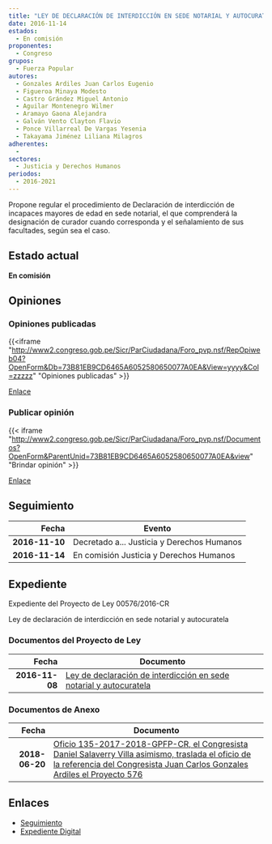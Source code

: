 ```yaml
---
title: "LEY DE DECLARACIÓN DE INTERDICCIÓN EN SEDE NOTARIAL Y AUTOCURATELA"
date: 2016-11-14
estados: 
  - En comisión
proponentes: 
  - Congreso
grupos: 
  - Fuerza Popular
autores: 
  - Gonzales Ardiles Juan Carlos Eugenio
  - Figueroa Minaya Modesto
  - Castro Grández Miguel Antonio
  - Aguilar Montenegro Wilmer
  - Aramayo Gaona Alejandra
  - Galván Vento Clayton Flavio
  - Ponce Villarreal De Vargas Yesenia
  - Takayama Jiménez Liliana Milagros
adherentes: 
  - 
sectores: 
  - Justicia y Derechos Humanos
periodos: 
  - 2016-2021
---
```


Propone regular el procedimiento de Declaración de interdicción de incapaces mayores de edad en sede notarial, el que comprenderá la designación de curador cuando corresponda y el señalamiento de sus facultades, según sea el caso.


## Estado actual

**En comisión**

## Opiniones

### Opiniones publicadas

{{<iframe "http://www2.congreso.gob.pe/Sicr/ParCiudadana/Foro_pvp.nsf/RepOpiweb04?OpenForm&Db=73B81EB9CD6465A6052580650077A0EA&View=yyyy&Col=zzzzz" "Opiniones publicadas" >}}

[Enlace](http://www2.congreso.gob.pe/Sicr/ParCiudadana/Foro_pvp.nsf/RepOpiweb04?OpenForm&Db=73B81EB9CD6465A6052580650077A0EA&View=yyyy&Col=zzzzz)
### Publicar opinión

{{< iframe "http://www2.congreso.gob.pe/Sicr/ParCiudadana/Foro_pvp.nsf/Documentos?OpenForm&ParentUnid=73B81EB9CD6465A6052580650077A0EA&view" "Brindar opinión" >}}

[Enlace](http://www2.congreso.gob.pe/Sicr/ParCiudadana/Foro_pvp.nsf/Documentos?OpenForm&ParentUnid=73B81EB9CD6465A6052580650077A0EA&view)

## Seguimiento

| Fecha | Evento |
|------:|--------|
| **2016-11-10** | Decretado a... Justicia y Derechos Humanos|
| **2016-11-14** | En comisión Justicia y Derechos Humanos|


## Expediente

Expediente del Proyecto de Ley 00576/2016-CR

Ley de declaración de interdicción en sede notarial y autocuratela


### Documentos del Proyecto de Ley

| Fecha | Documento |
|------:|--------|
| **2016-11-08** | [Ley de declaración de interdicción en sede notarial y autocuratela](http://www.leyes.congreso.gob.pe/Documentos/2016_2021/Proyectos_de_Ley_y_de_Resoluciones_Legislativas/PL0057620161108..pdf) |

### Documentos de Anexo

| Fecha | Documento |
|------:|--------|
| **2018-06-20** | [Oficio 135-2017-2018-GPFP-CR, el Congresista Daniel Salaverry Villa asimismo, traslada el oficio de la referencia del Congresista Juan Carlos Gonzales Ardiles el Proyecto 576](http://www.leyes.congreso.gob.pe/Documentos/2016_2021/Oficios/Congresistas/OFICIO-135-2017-2018-GPFP.pdf) |

## Enlaces 

- [Seguimiento](http://www2.congreso.gob.pe/Sicr/TraDocEstProc/CLProLey2016.nsf/f7fff46988ca05b1052578e100829cc7/4adbeac85db2169305258065007dd325?OpenDocument)
- [Expediente Digital](http://www2.congreso.gob.pehttp://www2.congreso.gob.pe/Sicr/TraDocEstProc/CLProLey2016.nsf/f7fff46988ca05b1052578e100829cc7/4adbeac85db2169305258065007dd325?OpenDocument&Click=05257FB7005EB655.eb71d0cf91d8294e05256cdf006b5706/$Body/0.1C6C)
